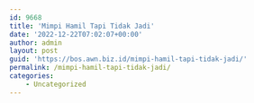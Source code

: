 ```yaml
---
id: 9668
title: 'Mimpi Hamil Tapi Tidak Jadi'
date: '2022-12-22T07:02:07+00:00'
author: admin
layout: post
guid: 'https://bos.awn.biz.id/mimpi-hamil-tapi-tidak-jadi/'
permalink: /mimpi-hamil-tapi-tidak-jadi/
categories:
    - Uncategorized
---
```


